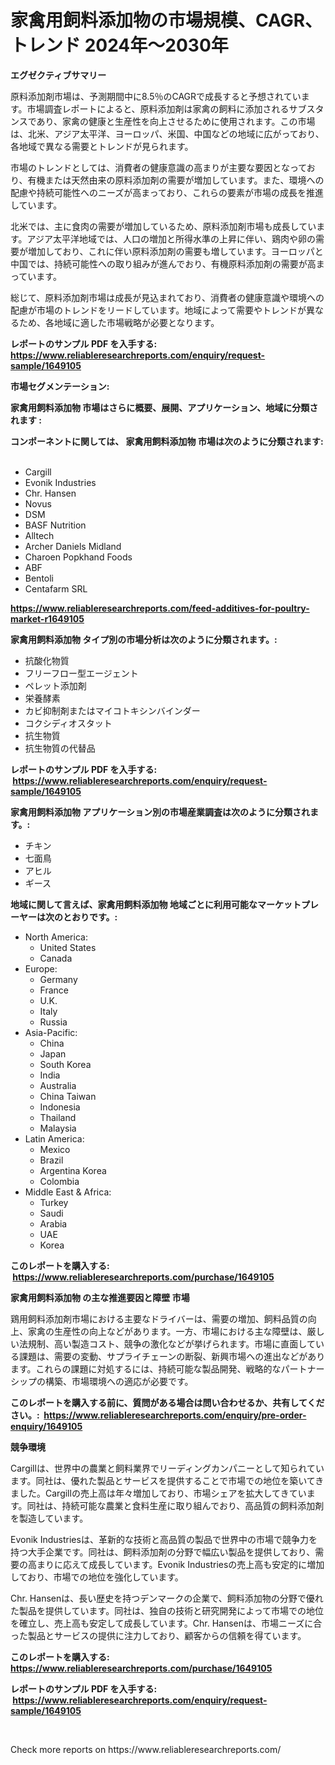 <p><h1>家禽用飼料添加物の市場規模、CAGR、トレンド 2024年〜2030年</h1></p><p><strong>エグゼクティブサマリー</strong></p>
<p><p>原料添加剤市場は、予測期間中に8.5％のCAGRで成長すると予想されています。市場調査レポートによると、原料添加剤は家禽の飼料に添加されるサブスタンスであり、家禽の健康と生産性を向上させるために使用されます。この市場は、北米、アジア太平洋、ヨーロッパ、米国、中国などの地域に広がっており、各地域で異なる需要とトレンドが見られます。</p><p>市場のトレンドとしては、消費者の健康意識の高まりが主要な要因となっており、有機または天然由来の原料添加剤の需要が増加しています。また、環境への配慮や持続可能性へのニーズが高まっており、これらの要素が市場の成長を推進しています。</p><p>北米では、主に食肉の需要が増加しているため、原料添加剤市場も成長しています。アジア太平洋地域では、人口の増加と所得水準の上昇に伴い、鶏肉や卵の需要が増加しており、これに伴い原料添加剤の需要も増しています。ヨーロッパと中国では、持続可能性への取り組みが進んでおり、有機原料添加剤の需要が高まっています。</p><p>総じて、原料添加剤市場は成長が見込まれており、消費者の健康意識や環境への配慮が市場のトレンドをリードしています。地域によって需要やトレンドが異なるため、各地域に適した市場戦略が必要となります。</p></p>
<p><strong>レポートのサンプル PDF を入手する: <a href="https://www.reliableresearchreports.com/enquiry/request-sample/1649105">https://www.reliableresearchreports.com/enquiry/request-sample/1649105</a></strong></p>
<p><strong>市場セグメンテーション:</strong></p>
<p><strong> 家禽用飼料添加物 市場はさらに概要、展開、アプリケーション、地域に分類されます :</strong></p>
<p><strong>コンポーネントに関しては、 家禽用飼料添加物 市場は次のように分類されます: &nbsp;</strong></p>
<p><ul><li>Cargill</li><li>Evonik Industries</li><li>Chr. Hansen</li><li>Novus</li><li>DSM</li><li>BASF Nutrition</li><li>Alltech</li><li>Archer Daniels Midland</li><li>Charoen Popkhand Foods</li><li>ABF</li><li>Bentoli</li><li>Centafarm SRL</li></ul></p>
<p><strong><a href="https://www.reliableresearchreports.com/feed-additives-for-poultry-market-r1649105">https://www.reliableresearchreports.com/feed-additives-for-poultry-market-r1649105</a></strong></p>
<p><strong> 家禽用飼料添加物 タイプ別の市場分析は次のように分類されます。:</strong></p>
<p><ul><li>抗酸化物質</li><li>フリーフロー型エージェント</li><li>ペレット添加剤</li><li>栄養酵素</li><li>カビ抑制剤またはマイコトキシンバインダー</li><li>コクシディオスタット</li><li>抗生物質</li><li>抗生物質の代替品</li></ul></p>
<p><strong>レポートのサンプル PDF を入手する: &nbsp;<a href="https://www.reliableresearchreports.com/enquiry/request-sample/1649105">https://www.reliableresearchreports.com/enquiry/request-sample/1649105</a></strong></p>
<p><strong> 家禽用飼料添加物 アプリケーション別の市場産業調査は次のように分類されます。:</strong></p>
<p><ul><li>チキン</li><li>七面鳥</li><li>アヒル</li><li>ギース</li></ul></p>
<p><strong>地域に関して言えば、家禽用飼料添加物 地域ごとに利用可能なマーケットプレーヤーは次のとおりです。:</strong></p>
<p><ul>
    <li>
        North America:
        <ul>
            <li>United States</li>
            <li>Canada</li>
        </ul>
    </li>
    <li>
        Europe:
        <ul>
            <li>Germany</li>
            <li>France</li>
            <li>U.K.</li>
            <li>Italy</li>
            <li>Russia</li>
        </ul>
    </li>
    <li>
        Asia-Pacific:
        <ul>
            <li>China</li>
            <li>Japan</li>
            <li>South Korea</li>
            <li>India</li>
            <li>Australia</li>
            <li>China Taiwan</li>
            <li>Indonesia</li>
            <li>Thailand</li>
            <li>Malaysia</li>
        </ul>
    </li>
    <li>
        Latin America:
        <ul>
            <li>Mexico</li>
            <li>Brazil</li>
            <li>Argentina Korea</li>
            <li>Colombia</li>
        </ul>
    </li>
    <li>
        Middle East & Africa:
        <ul>
            <li>Turkey</li>
            <li>Saudi</li>
            <li>Arabia</li>
            <li>UAE</li>
            <li>Korea</li>
        </ul>
    </li>
    </ul></p>
<p><strong>このレポートを購入する: &nbsp;<a href="https://www.reliableresearchreports.com/purchase/1649105">https://www.reliableresearchreports.com/purchase/1649105</a></strong></p>
<p><strong>家禽用飼料添加物 の主な推進要因と障壁 市場</strong></p>
<p><p>鶏用飼料添加剤市場における主要なドライバーは、需要の増加、飼料品質の向上、家禽の生産性の向上などがあります。一方、市場における主な障壁は、厳しい法規制、高い製造コスト、競争の激化などが挙げられます。市場に直面している課題は、需要の変動、サプライチェーンの断裂、新興市場への進出などがあります。これらの課題に対処するには、持続可能な製品開発、戦略的なパートナーシップの構築、市場環境への適応が必要です。</p></p>
<p><strong>このレポートを購入する前に、質問がある場合は問い合わせるか、共有してください。:&nbsp; <a href="https://www.reliableresearchreports.com/enquiry/pre-order-enquiry/1649105">https://www.reliableresearchreports.com/enquiry/pre-order-enquiry/1649105</a></strong></p>
<p><strong>競争環境</strong></p>
<p><p>Cargillは、世界中の農業と飼料業界でリーディングカンパニーとして知られています。同社は、優れた製品とサービスを提供することで市場での地位を築いてきました。Cargillの売上高は年々増加しており、市場シェアを拡大してきています。同社は、持続可能な農業と食料生産に取り組んでおり、高品質の飼料添加剤を製造しています。</p><p>Evonik Industriesは、革新的な技術と高品質の製品で世界中の市場で競争力を持つ大手企業です。同社は、飼料添加剤の分野で幅広い製品を提供しており、需要の高まりに応えて成長しています。Evonik Industriesの売上高も安定的に増加しており、市場での地位を強化しています。</p><p>Chr. Hansenは、長い歴史を持つデンマークの企業で、飼料添加物の分野で優れた製品を提供しています。同社は、独自の技術と研究開発によって市場での地位を確立し、売上高も安定して成長しています。Chr. Hansenは、市場ニーズに合った製品とサービスの提供に注力しており、顧客からの信頼を得ています。</p></p>
<p><strong>このレポートを購入する: &nbsp; <a href="https://www.reliableresearchreports.com/purchase/1649105">https://www.reliableresearchreports.com/purchase/1649105</a></strong></p>
<p><strong>レポートのサンプル PDF を入手する: &nbsp;<a href="https://www.reliableresearchreports.com/enquiry/request-sample/1649105">https://www.reliableresearchreports.com/enquiry/request-sample/1649105</a></strong><strong></strong></p>
<p>&nbsp;</p>
<p>Check more reports on https://www.reliableresearchreports.com/</p>